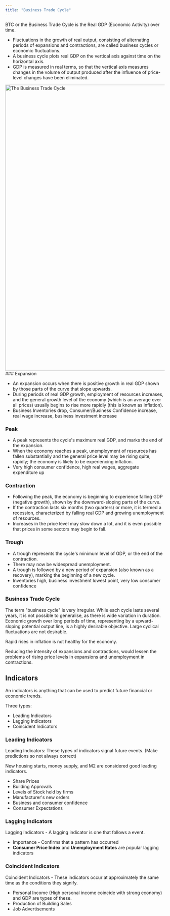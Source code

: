 ```yaml
---
title: "Business Trade Cycle"
---
```


BTC or the Business Trade Cycle is the Real GDP (Economic Activity) over time.
- Fluctuations in the growth of real output, consisting of alternating periods of expansions and contractions, are called business cycles or economic fluctuations.
- A business cycle plots real GDP on the vertical axis against time on the horizontal axis.
- GDP is measured in real terms, so that the vertical axis measures changes in the volume of output produced after the influence of price-level changes have been eliminated.

<image src="/the-chicken-pen/assets/Business-Trade-Cycle.png" alt="The Business Trade Cycle" width=900px />
### Expansion

- An expansion occurs when there is positive growth in real GDP shown by those parts of the curve that slope upwards.
- During periods of real GDP growth, employment of resources increases, and the general growth level of the economy (which is an average over all prices) usually begins to rise more rapidly (this is known as inflation).
- Business Inventories drop, Consumer/Business Confidence increase, real wage increase, business investment increase

### Peak

- A peak represents the cycle's maximum real GDP, and marks the end of the expansion.
- When the economy reaches a peak, unemployment of resources has fallen substantially and the general price level may be rising quite, rapidly; the economy is likely to be experiencing inflation.
- Very high consumer confidence, high real wages, aggregate expenditure up

### Contraction

- Following the peak, the economy is beginning to experience falling GDP (negative growth), shown by the downward-sloping parts of the curve.
- If the contraction lasts six months (two quarters) or more, it is termed a recession, characterized by falling real GDP and growing unemployment of resources.
- Increases in the price level may slow down a lot, and it is even possible that prices in some sectors may begin to fall.

### Trough

- A trough represents the cycle's minimum level of GDP, or the end of the contraction.
- There may now be widespread unemployment.
- A trough is followed by a new period of expansion (also known as a recovery), marking the beginning of a new cycle.
- Inventories high, business investment lowest point, very low consumer confidence


### Business Trade Cycle

The term "business cycle" is very irregular. While each cycle lasts several years, it is not possible to generalise, as there is wide variation in duration. Economic growth over long periods of time, representing by a upward-sloping potential output line, is a highly desirable objective. Large cyclical fluctuations are not desirable.

Rapid rises in inflation is not healthy for the economy.

Reducing the intensity of expansions and contractions, would lessen the problems of rising price levels in expansions and unemployment in contractions.

## Indicators

An indicators is anything that can be used to predict future financial or economic trends.

Three types: 
- Leading Indicators
- Lagging Indicators
- Coincident Indicators

### Leading Indicators

Leading Indicators: These types of indicators signal future events. (Make predictions so not always correct)

New housing starts, money supply, and M2 are considered good leading indicators.

- Share Prices
- Building Approvals
- Levels of Stock held by firms
- Manufacturer's new orders
- Business and consumer confidence
- Consumer Expectations

### Lagging Indicators

Lagging Indicators - A lagging indicator is one that follows a event.
- Importance - Confirms that a pattern has occurred
- **Consumer Price Index** and **Unemployment Rates** are popular lagging indicators

### Coincident Indicators

Coincident Indicators - These indicators occur at approximately the same time as the conditions they signify.
- Personal Income (High personal income coincide with strong economy) and GDP are types of these.
- Production of Building Sales
- Job Advertisements


